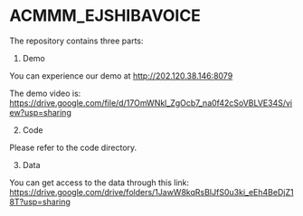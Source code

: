 # ACMMM_EJSHIBAVOICE

The repository contains three parts: 

1. Demo

You can experience our demo at http://202.120.38.146:8079

The demo video is: https://drive.google.com/file/d/17OmWNkl_ZgOcb7_na0f42cSoVBLVE34S/view?usp=sharing

2. Code

Please refer to the code directory.

3. Data

You can get access to the data through this link: https://drive.google.com/drive/folders/1JawW8kqRsBIJfS0u3ki_eEh4BeDjZ18T?usp=sharing


